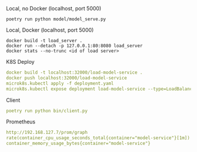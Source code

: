 




Local, no Docker (localhost, port 5000)

```
poetry run python model/model_serve.py
```

Local, Docker (localhost, port 5000)

```
docker build -t load_server .
docker run --detach -p 127.0.0.1:80:8080 load_server
docker stats --no-trunc <id of load server> 
```

K8S Deploy

```yaml
docker build -t localhost:32000/load-model-service .
docker push localhost:32000/load-model-service
microk8s.kubectl apply -f deployment.yaml
microk8s.kubectl expose deployment load-model-service --type=LoadBalancer --port=8080
```

Client

```yaml
poetry run python bin/client.py
```


Prometheus

```yaml
http://192.168.127.7/prom/graph
rate(container_cpu_usage_seconds_total{container="model-service"}[1m])
container_memory_usage_bytes{container="model-service"}

```